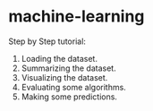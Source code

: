 # machine-learning


Step by Step tutorial:

1. Loading the dataset.
2. Summarizing the dataset.
3. Visualizing the dataset.
4. Evaluating some algorithms.
5. Making some predictions.
